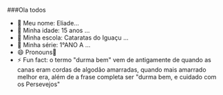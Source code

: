 ###Ola todos

- 🔭 Meu nome: Eliade...
- 🌱 Minha idade: 15 anos ...
- 👯 Minha escola: Cataratas do Iguaçu ...
- 🤔 Minha série: 1°ANO A ...
- 😄 Pronouns🐬
- ⚡ Fun fact: o termo "durma bem" vem de antigamente de quando as canas eram cordas de algodão amarradas, quando mais amarrado melhor era, além de a frase completa ser "durma bem, e cuidado com os Persevejos"

